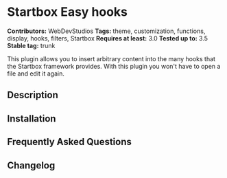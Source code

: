 # Startbox Easy hooks #

**Contributors:** WebDevStudios
**Tags:** theme, customization, functions, display, hooks, filters, Startbox
**Requires at least:** 3.0
**Tested up to:** 3.5
**Stable tag:** trunk

This plugin allows you to insert arbitrary content into the many hooks that the Startbox framework provides. With this plugin you won't have to open a file and edit it again.

## Description ##

## Installation ##

## Frequently Asked Questions ##

## Changelog ##